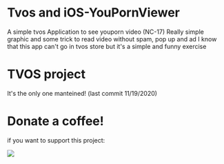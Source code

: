# Tvos and iOS-YouPornViewer
A simple tvos Application to see youporn video (NC-17)
Really simple graphic and some trick to read video without spam, pop up and ad
I know that this app can't go in tvos store but it's a simple and funny exercise

# TVOS project

It's the only one manteined! (last commit 11/19/2020)

# Donate a coffee!

if you want to support this project:

[![](https://www.paypalobjects.com/en_US/i/btn/btn_donateCC_LG.gif)](https://www.paypal.com/cgi-bin/webscr?cmd=_donations&business=4P8J2MBWWV7SE&currency_code=EUR)

